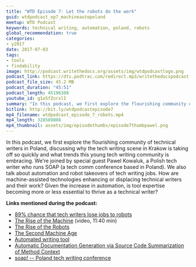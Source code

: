```yaml
---
title: "WTD Episode 7: Let the robots do the work"
guid: wtdpodcast_ep7_machineautopoland
meetup: WTD Podcast
keywords: technical writing, automation, poland, robots
global_recommendation: true
categories:
- y2017
date: 2017-07-03
tags:
- tools
- findability
image: http://podcast.writethedocs.org/assets/img/wtdpodcastlogo.png
podcast_link: https://dts.podtrac.com/redirect.mp3/writethedocspodcast.org/wtd_episode_7.mp3
podcast_file_size: 45.2 MB
podcast_duration: "45:51"
podcast_length: 45196308
youtube_id: g1o5fZnrxlI
summary: "In this podcast, we first explore the flourishing community of technical writers in Poland, discussing why the tech writing scene in Krakow is taking off so quickly and what trends this young tech writing community is embracing. We're joined by special guest Pawal Kowaluk, a Polish tech writer who runs SOAP (a tech comm conference based in Poland). We also talk about automation and robot takeovers of tech writing jobs. How are machine-assisted technologies enhancing or displacing technical writers and their work? Given the increase in automation, is tool expertise becoming more or less essential to thrive as a technical writer?"
bitlink: http://bit.ly/wtdpodcastepisode7
mp4_filename: wtdpodcast_episode_7_robots.mp4
mp4_length: 328589808
mp4_thumbnail: assets/img/episodethumbs/episode7thumbpawel.png
---
```


In this podcast, we first explore the flourishing community of technical writers in Poland, discussing why the tech writing scene in Krakow is taking off so quickly and what trends this young tech writing community is embracing. We're joined by special guest Pawel Kowaluk, a Polish tech writer who runs SOAP (a tech comm conference based in Poland). We also talk about automation and robot takeovers of tech writing jobs. How are machine-assisted technologies enhancing or displacing technical writers and their work? Given the increase in automation, is tool expertise becoming more or less essential to thrive as a technical writer?

**Links mentioned during the podcast:**

* [89% chance that tech writers lose jobs to robots](https://twitter.com/TheNextWeb/status/869592670263529472)
* [The Rise of the Machine](https://www.youtube.com/watch?v=WSKi8HfcxEk) (video, 11:40 min)
* [The Rise of the Robots](http://amzn.to/2r0rtDS)
* [The Second Machine Age](http://amzn.to/2r6xt28)
* [Automated writing tool](http://articoolo.com/)
* [Automatic Documentation Generation via Source Code Summarization of Method Context](https://www3.nd.edu/~cmc/papers/mcburney_icpc_2014.pdf)
* [soap! -- Poland tech writing conference](http://soapconf.com/)
